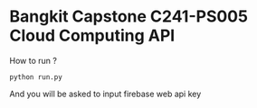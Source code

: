 # Bangkit Capstone C241-PS005 Cloud Computing API

How to run ?

```
python run.py
```

And you will be asked to input firebase web api key

